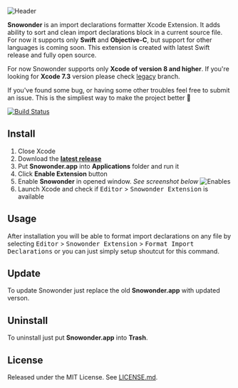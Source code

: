 ![Header](https://raw.githubusercontent.com/Karetski/Snowonder/master/Resources/ReadmeHeader.png)

**Snowonder** is an import declarations formatter Xcode Extension. It adds ability to sort and clean import declarations block in a current source file. For now it supports only **Swift** and **Objective-C**, but support for other languages is coming soon. This extension is created with latest Swift release and fully open source.

For now Snowonder supports only **Xcode of version 8 and higher**. If you're looking for **Xcode 7.3** version please check [legacy](https://github.com/Karetski/Snowonder/blob/legacy/README.md) branch.

If you've found some bug, or having some other troubles feel free to submit an issue. This is the simpliest way to make the project better 🌟

[![Build Status](https://travis-ci.org/Karetski/Snowonder.svg)](https://travis-ci.org/Karetski/Snowonder)

## Install

1. Close Xcode
2. Download the [**latest release**](https://github.com/Karetski/Snowonder/releases)
3. Put **Snowonder.app** into **Applications** folder and run it
4. Click **Enable Extension** button
5. Enable **Snowonder** in opened window. *See screenshot below*
![Enables](https://raw.githubusercontent.com/Karetski/Snowonder/master/Resources/SnowonderEnabled.png)
6. Launch Xcode and check if <kbd>Editor</kbd> > <kbd>Snowonder Extension</kbd> is available

## Usage

After installation you will be able to format import declarations on any file by selecting <kbd>Editor</kbd> > <kbd>Snowonder Extension</kbd> > <kbd>Format Import Declarations</kbd> or you can just simply setup shoutcut for this command.

## Update

To update Snowonder just replace the old **Snowonder.app** with updated verson.

## Uninstall

To uninstall just put **Snowonder.app** into **Trash**.

## License

Released under the MIT License. See [LICENSE.md](https://github.com/Karetski/Snowonder/blob/master/LICENSE.md).

